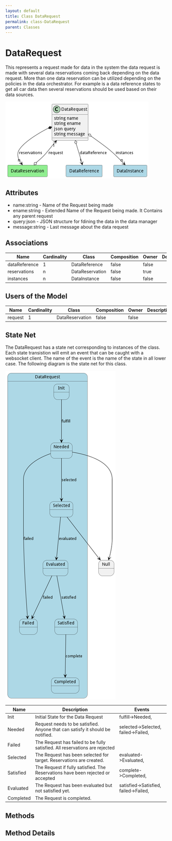 ```yaml
---
layout: default
title: Class DataRequest
permalink: class-DataRequest
parent: Classes
---
```


# DataRequest

This represents a request made for data in the system the data request is made with several data reservations coming back depending on the data request. More than one data reservation can be utilized depending on the policies in the data orchestrator. For example is a data reference states to get all car data then several reservations should  be used based on their data sources.

![Logical Diagram](./logical.png)

## Attributes

* name:string - Name of the Request being made
* ename:string - Extended Name of the Request being made. It Contains any parent request
* query:json - JSON structure for fdining the data in the data manager
* message:string - Last message about the data request


## Associations

| Name | Cardinality | Class | Composition | Owner | Description |
| --- | --- | --- | --- | --- | --- |
| dataReference | 1 | DataReference | false | false |  |
| reservations | n | DataReservation | false | true |  |
| instances | n | DataInstance | false | false |  |



## Users of the Model

| Name | Cardinality | Class | Composition | Owner | Description |
| --- | --- | --- | --- | --- | --- |
| request | 1 | DataReservation | false | false |  |



## State Net
The DataRequest has a state net corresponding to instances of the class. Each state transistion will emit an 
event that can be caught with a websocket client. The name of the event is the name of the state in all lower case.
The following diagram is the state net for this class.

![State Net Diagram](./statenet.png)

| Name | Description | Events |
| --- | --- | --- |
| Init | Initial State for the Data Request | fulfill-&gt;Needed,  |
| Needed | Request needs to be satisfied. Anyone that can satisfy it should be notified. | selected-&gt;Selected, failed-&gt;Failed,  |
| Failed | The Request has failed to be fully satisfied. All reservations are rejected |  |
| Selected | The Request has been selected for target. Reservations are created. | evaluated-&gt;Evaluated,  |
| Satisfied | The Request if fully satisfied. The Reservations have been rejected or accepted | complete-&gt;Completed,  |
| Evaluated | The Request has been evaluated but not satisfied yet. | satisfied-&gt;Satisfied, failed-&gt;Failed,  |
| Completed | The Request is completed. |  |



## Methods


<h2>Method Details</h2>
    


